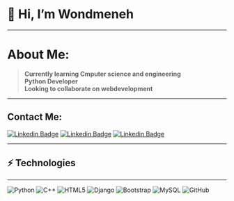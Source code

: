 #                                      👋 Hi, I’m Wondmeneh


---
# About Me:
> **Currently learning Cmputer science and engineering**<br>
> **Python Developer**<br>
> **Looking to collaborate on webdevelopment**<br>
---
## Contact Me:
[![Linkedin Badge](https://img.shields.io/badge/-WondmD-blue?style=flat-square&logo=Linkedin&logoColor=white&link=https://www.linkedin.com/in/wondmD/)](https://www.linkedin.com/in/wondmeneh-dereje-033432231/)
[![Linkedin Badge](https://img.shields.io/badge/-wondmenehdereje@gmail.com-red?style=flat-square&logo=gmail&logoColor=white&link=/)](https://www.linkedin.com/in/wondmeneh-dereje-033432231/)
[![Linkedin Badge](https://img.shields.io/badge/-WondmD-blue?style=flat-square&logo=Telegram&logoColor=white&link=https://t.me/wonaa_D/)](https://t.me/wonaa_D/)


---
## ⚡ Technologies
---
![Python](https://img.shields.io/badge/-Python-black?style=flat-square&logo=Python)
![C++](https://img.shields.io/badge/-C++-00599C?style=flat-square&logo=c)
![HTML5](https://img.shields.io/badge/-HTML5-E34F26?style=flat-square&logo=html5&logoColor=white)
![Django](https://img.shields.io/badge/-Django-181717?style=flat-square&logo=Django)
![Bootstrap](https://img.shields.io/badge/-Bootstrap-563D7C?style=flat-square&logo=bootstrap)
![MySQL](https://img.shields.io/badge/-MySQL-black?style=flat-square&logo=mysql)
![GitHub](https://img.shields.io/badge/-GitHub-181717?style=flat-square&logo=github)

<!---
wondmD/wondmD is a ✨ special ✨ repository because its `README.md` (this file) appears on your GitHub profile.
You can click the Preview link to take a look at your changes.
--->
